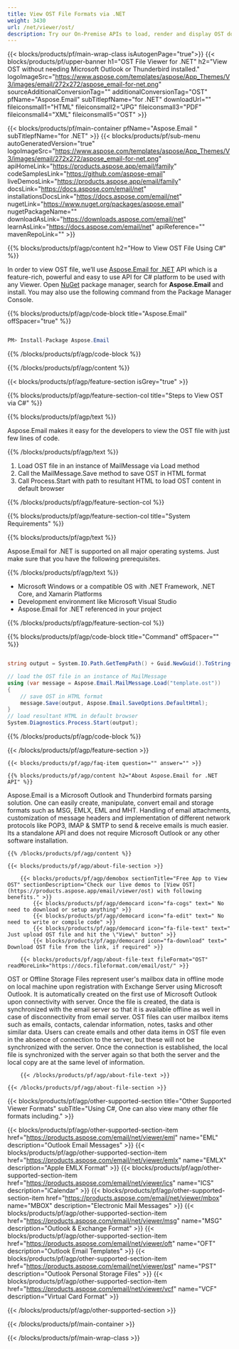 ```yaml
---
title: View OST File Formats via .NET 
weight: 3430
url: /net/viewer/ost/ 
description: Try our On-Premise APIs to load, render and display OST documents on .NET Framework, .NET Core, and Xamarin Platforms.
---
```


{{< blocks/products/pf/main-wrap-class isAutogenPage="true">}}
{{< blocks/products/pf/upper-banner h1="OST File Viewer for .NET" h2="View OST without needing Microsoft Outlook or Thunderbird installed." logoImageSrc="https://www.aspose.com/templates/aspose/App_Themes/V3/images/email/272x272/aspose_email-for-net.png" sourceAdditionalConversionTag="" additionalConversionTag="OST" pfName="Aspose.Email" subTitlepfName="for .NET" downloadUrl="" fileiconsmall1="HTML" fileiconsmall2="JPG" fileiconsmall3="PDF" fileiconsmall4="XML" fileiconsmall5="OST" >}}

{{< blocks/products/pf/main-container pfName="Aspose.Email " subTitlepfName="for .NET" >}}
{{< blocks/products/pf/sub-menu autoGeneratedVersion="true" logoImageSrc="https://www.aspose.com/templates/aspose/App_Themes/V3/images/email/272x272/aspose_email-for-net.png" apiHomeLink="https://products.aspose.app/email/family" codeSamplesLink="https://github.com/aspose-email" liveDemosLink="https://products.aspose.app/email/family" docsLink="https://docs.aspose.com/email/net" installationsDocsLink="https://docs.aspose.com/email/net" nugetLink="https://www.nuget.org/packages/aspose.email" nugetPackageName="" downloadAsLink="https://downloads.aspose.com/email/net" learnAsLink="https://docs.aspose.com/email/net" apiReference="" mavenRepoLink="" >}}

{{% blocks/products/pf/agp/content h2="How to View OST File Using C#" %}}

 In order to view OST file, we’ll use
 [Aspose.Email for .NET](https://products.aspose.com/email/net) 
 API which is a feature-rich, powerful and easy to use API for C# platform to be used with any Viewer. Open
 [NuGet](https://www.nuget.org/packages/aspose.email) 
 package manager, search for
 **Aspose.Email** 
 and install. You may also use the following command from the Package Manager Console.

{{% blocks/products/pf/agp/code-block title="Aspose.Email" offSpacer="true" %}}

```cs

PM> Install-Package Aspose.Email

```

{{% /blocks/products/pf/agp/code-block %}}

{{% /blocks/products/pf/agp/content %}}

{{< blocks/products/pf/agp/feature-section isGrey="true" >}}

{{% blocks/products/pf/agp/feature-section-col title="Steps to View OST via C#" %}}

{{% blocks/products/pf/agp/text %}}

 Aspose.Email makes it easy for the developers to view the OST file with just few lines of code.

{{% /blocks/products/pf/agp/text %}}

1.  Load OST file in an instance of MailMessage via Load method
1.  Call the MailMessage.Save method to save OST in HTML format
1.  Call Process.Start with path to resultant HTML to load OST content in default browser

{{% /blocks/products/pf/agp/feature-section-col %}}

{{% blocks/products/pf/agp/feature-section-col title="System Requirements" %}}

{{% blocks/products/pf/agp/text %}}

 Aspose.Email for .NET is supported on all major operating systems. Just make sure that you have the following prerequisites.

{{% /blocks/products/pf/agp/text %}}

-  Microsoft Windows or a compatible OS with .NET Framework, .NET Core, and Xamarin Platforms
-  Development environment like Microsoft Visual Studio
-  Aspose.Email for .NET referenced in your project

{{% /blocks/products/pf/agp/feature-section-col %}}

{{% blocks/products/pf/agp/code-block title="Command" offSpacer="" %}}

```cs

string output = System.IO.Path.GetTempPath() + Guid.NewGuid().ToString() + ".html";

// load the OST file in an instance of MailMessage
using (var message = Aspose.Email.MailMessage.Load("template.ost"))
{
    // save OST in HTML format
    message.Save(output, Aspose.Email.SaveOptions.DefaultHtml);
}
// load resultant HTML in default browser
System.Diagnostics.Process.Start(output);

```

{{% /blocks/products/pf/agp/code-block %}}

{{< /blocks/products/pf/agp/feature-section >}}

    {{< blocks/products/pf/agp/faq-item question="" answer="" >}}
 

<!-- aboutfile Starts -->

    {{% blocks/products/pf/agp/content h2="About Aspose.Email for .NET API" %}}

 Aspose.Email is a Microsoft Outlook and Thunderbird formats parsing solution. One can easily create, manipulate, convert email and storage formats such as MSG, EMLX, EML and MHT. Handling of email attachments, customization of message headers and implementation of different network protocols like POP3, IMAP & SMTP to send & receive emails is much easier. Its a standalone API and does not require Microsoft Outlook or any other software installation. ‎



    {{% /blocks/products/pf/agp/content %}}

    {{< blocks/products/pf/agp/about-file-section >}}

        {{< blocks/products/pf/agp/demobox sectionTitle="Free App to View OST" sectionDescription="Check our live demos to [View OST](https://products.aspose.app/email/viewer/ost) with following benefits." >}}
            {{< blocks/products/pf/agp/democard icon="fa-cogs" text=" No need to download or setup anything" >}}
            {{< blocks/products/pf/agp/democard icon="fa-edit" text=" No need to write or compile code" >}}
            {{< blocks/products/pf/agp/democard icon="fa-file-text" text=" Just upload OST file and hit the \"View\" button" >}}
            {{< blocks/products/pf/agp/democard icon="fa-download" text=" Download OST file from the link, if required" >}}

        {{< blocks/products/pf/agp/about-file-text fileFormat="OST" readMoreLink="https://docs.fileformat.com/email/ost/" >}}
OST or Offline Storage Files represent user's mailbox data in offline mode on local machine upon registration with Exchange Server using Microsoft Outlook. It is automatically created on the first use of Microsoft Outlook upon connectivity with server. Once the file is created, the data is synchronized with the email server so that it is available offline as well in case of disconnectivity from email server. OST files can user mailbox items such as emails, contacts, calendar information, notes, tasks and other similar data. Users can create emails and other data items in OST file even in the absence of connection to the server, but these will not be synchronized with the server. Once the connection is established, the local file is synchronized with the server again so that both the server and the local copy are at the same level of information.

        {{< /blocks/products/pf/agp/about-file-text >}}

    {{< /blocks/products/pf/agp/about-file-section >}}

<!-- aboutfile Ends -->

{{< blocks/products/pf/agp/other-supported-section title="Other Supported Viewer Formats" subTitle="Using C#, One can also view many other file formats including." >}}

{{< blocks/products/pf/agp/other-supported-section-item href="https://products.aspose.com/email/net/viewer/eml" name="EML" description="Outlook Email Messages" >}}
{{< blocks/products/pf/agp/other-supported-section-item href="https://products.aspose.com/email/net/viewer/emlx" name="EMLX" description="Apple EMLX Format" >}}
{{< blocks/products/pf/agp/other-supported-section-item href="https://products.aspose.com/email/net/viewer/ics" name="ICS" description="iCalendar" >}}
{{< blocks/products/pf/agp/other-supported-section-item href="https://products.aspose.com/email/net/viewer/mbox" name="MBOX" description="Electronic Mail Messages" >}}
{{< blocks/products/pf/agp/other-supported-section-item href="https://products.aspose.com/email/net/viewer/msg" name="MSG" description="Outlook & Exchange Format" >}}
{{< blocks/products/pf/agp/other-supported-section-item href="https://products.aspose.com/email/net/viewer/oft" name="OFT" description="Outlook Email Templates" >}}
{{< blocks/products/pf/agp/other-supported-section-item href="https://products.aspose.com/email/net/viewer/pst" name="PST" description="Outlook Personal Storage Files" >}}
{{< blocks/products/pf/agp/other-supported-section-item href="https://products.aspose.com/email/net/viewer/vcf" name="VCF" description="Virtual Card Format" >}}

{{< /blocks/products/pf/agp/other-supported-section >}}

{{< /blocks/products/pf/main-container >}}
    
{{< /blocks/products/pf/main-wrap-class >}}